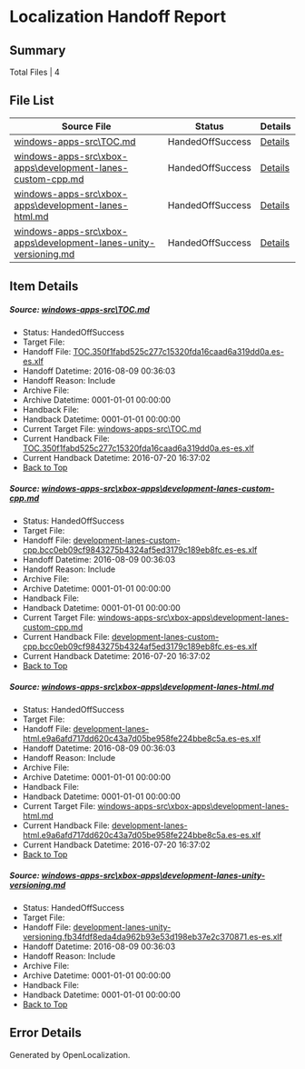 # <a name='report-top'></a> Localization Handoff Report

## Summary
 Total Files | 4

## File List
 Source File | Status | Details 
 ----------- | ------ | ------- 
 [windows-apps-src\TOC.md](https://github.com/Microsoft/windows-apps/blob/614e4bb9eb44a0d5125a805ac9c74dbd982118f5/windows-apps-src/TOC.md) | HandedOffSuccess | [Details](#dffcb240177e7394c8fc091e39d48e4f4be8052f7926)
 [windows-apps-src\xbox-apps\development-lanes-custom-cpp.md](https://github.com/Microsoft/windows-apps/blob/1902dd7e47d6d257a90313014ba85d9ae3880493/windows-apps-src/xbox-apps/development-lanes-custom-cpp.md) | HandedOffSuccess | [Details](#585f8a38cec698110f5ba7e23fa6c0f14d19d5bb7981)
 [windows-apps-src\xbox-apps\development-lanes-html.md](https://github.com/Microsoft/windows-apps/blob/c20aaad74acde12cdf2b7db342dac2c8c376560b/windows-apps-src/xbox-apps/development-lanes-html.md) | HandedOffSuccess | [Details](#992182f69fe65967771b8bf75b1cb9883da3633a7982)
 [windows-apps-src\xbox-apps\development-lanes-unity-versioning.md](https://github.com/Microsoft/windows-apps/blob/0704b3af41e896f63c59c6bf3414130293de4bcc/windows-apps-src/xbox-apps/development-lanes-unity-versioning.md) | HandedOffSuccess | [Details](#be390d5f101438781d9b98b7d996265ee2239ad07984)

## Item Details
##### <a name='dffcb240177e7394c8fc091e39d48e4f4be8052f7926'></a> Source: [windows-apps-src\TOC.md](https://github.com/Microsoft/windows-apps/blob/614e4bb9eb44a0d5125a805ac9c74dbd982118f5/windows-apps-src/TOC.md)
* Status: HandedOffSuccess
* Target File: 
* Handoff File: [TOC.350f1fabd525c277c15320fda16caad6a319dd0a.es-es.xlf](https://github.com/Microsoft/WDG.handoff/blob/f86fa29284f6b67e703f2ba3ed389155b9d7dc4d/ol-handoff/Microsoft/windows-apps.es-es/master/TOC.350f1fabd525c277c15320fda16caad6a319dd0a.es-es.xlf)
* Handoff Datetime: 2016-08-09 00:36:03
* Handoff Reason: Include
* Archive File: 
* Archive Datetime: 0001-01-01 00:00:00
* Handback File: 
* Handback Datetime: 0001-01-01 00:00:00
* Current Target File: [windows-apps-src\TOC.md](https://github.com/Microsoft/windows-apps.es-es/blob/ae25724f2c2f0d2747098f5df2f0d64c8f04d5a1/windows-apps-src/TOC.md)
* Current Handback File: [TOC.350f1fabd525c277c15320fda16caad6a319dd0a.es-es.xlf](https://github.com/Microsoft/WDG.handback/blob/9646d4157c932fa06798caec79eed2dd516cb04b/ol-handback/Microsoft/windows-apps.es-es/master/TOC.350f1fabd525c277c15320fda16caad6a319dd0a.es-es.xlf)
* Current Handback Datetime: 2016-07-20 16:37:02
* [Back to Top](#report-top)

##### <a name='585f8a38cec698110f5ba7e23fa6c0f14d19d5bb7981'></a> Source: [windows-apps-src\xbox-apps\development-lanes-custom-cpp.md](https://github.com/Microsoft/windows-apps/blob/1902dd7e47d6d257a90313014ba85d9ae3880493/windows-apps-src/xbox-apps/development-lanes-custom-cpp.md)
* Status: HandedOffSuccess
* Target File: 
* Handoff File: [development-lanes-custom-cpp.bcc0eb09cf9843275b4324af5ed3179c189eb8fc.es-es.xlf](https://github.com/Microsoft/WDG.handoff/blob/f86fa29284f6b67e703f2ba3ed389155b9d7dc4d/ol-handoff/Microsoft/windows-apps.es-es/master/development-lanes-custom-cpp.bcc0eb09cf9843275b4324af5ed3179c189eb8fc.es-es.xlf)
* Handoff Datetime: 2016-08-09 00:36:03
* Handoff Reason: Include
* Archive File: 
* Archive Datetime: 0001-01-01 00:00:00
* Handback File: 
* Handback Datetime: 0001-01-01 00:00:00
* Current Target File: [windows-apps-src\xbox-apps\development-lanes-custom-cpp.md](https://github.com/Microsoft/windows-apps.es-es/blob/ae25724f2c2f0d2747098f5df2f0d64c8f04d5a1/windows-apps-src/xbox-apps/development-lanes-custom-cpp.md)
* Current Handback File: [development-lanes-custom-cpp.bcc0eb09cf9843275b4324af5ed3179c189eb8fc.es-es.xlf](https://github.com/Microsoft/WDG.handback/blob/9646d4157c932fa06798caec79eed2dd516cb04b/ol-handback/Microsoft/windows-apps.es-es/master/development-lanes-custom-cpp.bcc0eb09cf9843275b4324af5ed3179c189eb8fc.es-es.xlf)
* Current Handback Datetime: 2016-07-20 16:37:02
* [Back to Top](#report-top)

##### <a name='992182f69fe65967771b8bf75b1cb9883da3633a7982'></a> Source: [windows-apps-src\xbox-apps\development-lanes-html.md](https://github.com/Microsoft/windows-apps/blob/c20aaad74acde12cdf2b7db342dac2c8c376560b/windows-apps-src/xbox-apps/development-lanes-html.md)
* Status: HandedOffSuccess
* Target File: 
* Handoff File: [development-lanes-html.e9a6afd717dd620c43a7d05be958fe224bbe8c5a.es-es.xlf](https://github.com/Microsoft/WDG.handoff/blob/f86fa29284f6b67e703f2ba3ed389155b9d7dc4d/ol-handoff/Microsoft/windows-apps.es-es/master/development-lanes-html.e9a6afd717dd620c43a7d05be958fe224bbe8c5a.es-es.xlf)
* Handoff Datetime: 2016-08-09 00:36:03
* Handoff Reason: Include
* Archive File: 
* Archive Datetime: 0001-01-01 00:00:00
* Handback File: 
* Handback Datetime: 0001-01-01 00:00:00
* Current Target File: [windows-apps-src\xbox-apps\development-lanes-html.md](https://github.com/Microsoft/windows-apps.es-es/blob/ae25724f2c2f0d2747098f5df2f0d64c8f04d5a1/windows-apps-src/xbox-apps/development-lanes-html.md)
* Current Handback File: [development-lanes-html.e9a6afd717dd620c43a7d05be958fe224bbe8c5a.es-es.xlf](https://github.com/Microsoft/WDG.handback/blob/9646d4157c932fa06798caec79eed2dd516cb04b/ol-handback/Microsoft/windows-apps.es-es/master/development-lanes-html.e9a6afd717dd620c43a7d05be958fe224bbe8c5a.es-es.xlf)
* Current Handback Datetime: 2016-07-20 16:37:02
* [Back to Top](#report-top)

##### <a name='be390d5f101438781d9b98b7d996265ee2239ad07984'></a> Source: [windows-apps-src\xbox-apps\development-lanes-unity-versioning.md](https://github.com/Microsoft/windows-apps/blob/0704b3af41e896f63c59c6bf3414130293de4bcc/windows-apps-src/xbox-apps/development-lanes-unity-versioning.md)
* Status: HandedOffSuccess
* Target File: 
* Handoff File: [development-lanes-unity-versioning.fb34fdf8eda4da962b93e53d198eb37e2c370871.es-es.xlf](https://github.com/Microsoft/WDG.handoff/blob/f86fa29284f6b67e703f2ba3ed389155b9d7dc4d/ol-handoff/Microsoft/windows-apps.es-es/master/development-lanes-unity-versioning.fb34fdf8eda4da962b93e53d198eb37e2c370871.es-es.xlf)
* Handoff Datetime: 2016-08-09 00:36:03
* Handoff Reason: Include
* Archive File: 
* Archive Datetime: 0001-01-01 00:00:00
* Handback File: 
* Handback Datetime: 0001-01-01 00:00:00
* [Back to Top](#report-top)


## Error Details

Generated by OpenLocalization.
